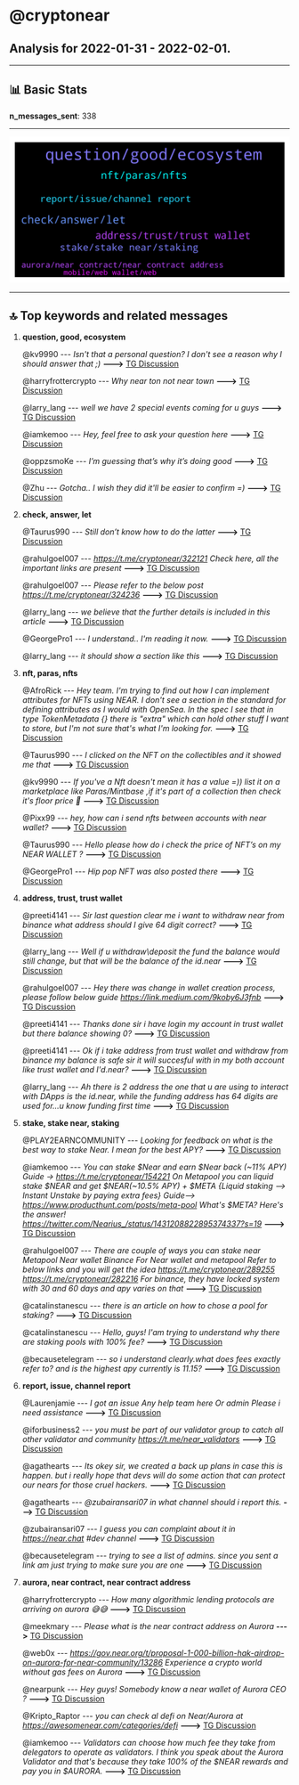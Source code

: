 # **@cryptonear**
 ## Analysis for **2022-01-31** - **2022-02-01**.

---

## 📊 **Basic Stats**

**n_messages_sent**: 338

---
![wordcloud](cryptonear_1Days_wordcloud.png)

---


## 🔝 **Top keywords and related messages**

1. **question, good, ecosystem**

    @kv9990 --- *Isn't that a personal question? I don't see a reason why I should answer that ;)* **--->** [TG Discussion](https://t.me/cryptonear/323934)

    @harryfrottercrypto --- *Why near ton not near town* **--->** [TG Discussion](https://t.me/cryptonear/323941)

    @larry_lang --- *well we have 2 special events coming for u guys* **--->** [TG Discussion](https://t.me/cryptonear/322155)

    @iamkemoo --- *Hey, feel free to ask your question here* **--->** [TG Discussion](https://t.me/cryptonear/324244)

    @oppzsmoKe --- *I’m guessing that’s why it’s doing good* **--->** [TG Discussion](https://t.me/cryptonear/323886)

    @Zhu --- *Gotcha.. I wish they did it'll be easier to confirm =)* **--->** [TG Discussion](https://t.me/cryptonear/322390)

2. **check, answer, let**

    @Taurus990 --- *Still don’t know how to do the latter* **--->** [TG Discussion](https://t.me/cryptonear/323802)

    @rahulgoel007 --- *https://t.me/cryptonear/322121  Check here, all the important links are present* **--->** [TG Discussion](https://t.me/cryptonear/324156)

    @rahulgoel007 --- *Please refer to the below post https://t.me/cryptonear/324236* **--->** [TG Discussion](https://t.me/cryptonear/324260)

    @larry_lang --- *we believe that the further details is included in this article* **--->** [TG Discussion](https://t.me/cryptonear/322495)

    @GeorgePro1 --- *I understand.. I'm reading it now.* **--->** [TG Discussion](https://t.me/cryptonear/322449)

    @larry_lang --- *it should show a section like this* **--->** [TG Discussion](https://t.me/cryptonear/322817)

3. **nft, paras, nfts**

    @AfroRick --- *Hey team. I'm trying to find out how I can implement attributes for NFTs using NEAR. I don't see a section in the standard for defining attributes as I would with OpenSea.   In the spec I see that in type TokenMetadata {} there is "extra" which can hold other stuff I want to store, but I'm not sure that's what I'm looking for.* **--->** [TG Discussion](https://t.me/cryptonear/321832)

    @Taurus990 --- *I clicked on the NFT on the collectibles and it showed me that* **--->** [TG Discussion](https://t.me/cryptonear/323711)

    @kv9990 --- *If you've a Nft doesn't mean it has a value =)) list it on a marketplace like Paras/Mintbase ,if it's part of a collection then check it's floor price 👀* **--->** [TG Discussion](https://t.me/cryptonear/323712)

    @Pixx99 --- *hey, how can i send nfts between accounts with near wallet?* **--->** [TG Discussion](https://t.me/cryptonear/323958)

    @Taurus990 --- *Hello please how do i check the price of NFT’s on my NEAR WALLET ?* **--->** [TG Discussion](https://t.me/cryptonear/323703)

    @GeorgePro1 --- *Hip pop NFT was also posted there* **--->** [TG Discussion](https://t.me/cryptonear/323892)

4. **address, trust, trust wallet**

    @preeti4141 --- *Sir last question clear me i want to withdraw near from binance what address should I give 64 digit correct?* **--->** [TG Discussion](https://t.me/cryptonear/322563)

    @larry_lang --- *Well if u withdraw\deposit the fund the balance would still change, but that will be the balance of the id.near* **--->** [TG Discussion](https://t.me/cryptonear/322557)

    @rahulgoel007 --- *Hey there was change in wallet creation process, please follow below guide  https://link.medium.com/9koby6J3fnb* **--->** [TG Discussion](https://t.me/cryptonear/324102)

    @preeti4141 --- *Thanks done sir i have login my account in trust wallet but there balance showing 0?* **--->** [TG Discussion](https://t.me/cryptonear/322538)

    @preeti4141 --- *Ok if i take address from trust wallet and withdraw from binance my balance is safe sir it will succesful with in my both account like trust wallet and I'd.near?* **--->** [TG Discussion](https://t.me/cryptonear/322550)

    @larry_lang --- *Ah there is 2 address the one that u are using to interact with DApps is the id.near, while the funding address has 64 digits are used for...u know funding first time* **--->** [TG Discussion](https://t.me/cryptonear/322542)

5. **stake, stake near, staking**

    @PLAY2EARNCOMMUNITY --- *Looking for feedback on what is the best way to stake Near.  I mean for the best APY?* **--->** [TG Discussion](https://t.me/cryptonear/324259)

    @iamkemoo --- *You can stake $Near and earn $Near back (~11% APY) Guide -> https://t.me/cryptonear/154221  On Metapool you can liquid stake $NEAR and get $NEAR(~10.5% APY) + $META {Liquid staking --> Instant Unstake by paying extra fees} Guide--> https://www.producthunt.com/posts/meta-pool  What's $META? Here's the answer! https://twitter.com/Nearius_/status/1431208822895374337?s=19* **--->** [TG Discussion](https://t.me/cryptonear/324237)

    @rahulgoel007 --- *There are couple of ways you can stake near  Metapool  Near wallet  Binance   For Near wallet and metapool  Refer to below links and you will get the idea  https://t.me/cryptonear/289255  https://t.me/cryptonear/282216  For binance, they have locked system with 30 and 60 days and apy varies on that* **--->** [TG Discussion](https://t.me/cryptonear/324236)

    @catalinstanescu --- *there is an article on how to chose a pool for staking?* **--->** [TG Discussion](https://t.me/cryptonear/324154)

    @catalinstanescu --- *Hello, guys! I'am trying to understand why there are staking pools with 100% fee?* **--->** [TG Discussion](https://t.me/cryptonear/324140)

    @becausetelegram --- *so i understand clearly.what does  fees exactly refer to? and is the highest apy currently is 11.15?* **--->** [TG Discussion](https://t.me/cryptonear/323401)

6. **report, issue, channel report**

    @Laurenjamie --- *I got an issue  Any help team here Or admin Please i need assistance* **--->** [TG Discussion](https://t.me/cryptonear/323198)

    @iforbusiness2 --- *you must be part of our validator group to catch all other validator and community https://t.me/near_validators* **--->** [TG Discussion](https://t.me/cryptonear/323057)

    @agathearts --- *Its okey sir, we created a back up plans in case this is happen.    but i really hope that devs will do some action that can protect our nears for those cruel hackers.* **--->** [TG Discussion](https://t.me/cryptonear/322790)

    @agathearts --- *@zubairansari07 in what channel should i report this.* **--->** [TG Discussion](https://t.me/cryptonear/322804)

    @zubairansari07 --- *I guess you can complaint about it in https://near.chat #dev channel* **--->** [TG Discussion](https://t.me/cryptonear/322788)

    @becausetelegram --- *trying to see a list of admins. since you sent a link am just trying to make sure you are one* **--->** [TG Discussion](https://t.me/cryptonear/323376)

7. **aurora, near contract, near contract address**

    @harryfrottercrypto --- *How many algorithmic lending protocols are arriving on aurora 😅😅* **--->** [TG Discussion](https://t.me/cryptonear/323851)

    @meekmary --- *Please what is the near contract address on Aurora* **--->** [TG Discussion](https://t.me/cryptonear/322807)

    @web0x --- *https://gov.near.org/t/proposal-1-000-billion-hak-airdrop-on-aurora-for-near-community/13286  Experience a crypto world without gas fees on Aurora* **--->** [TG Discussion](https://t.me/cryptonear/322422)

    @nearpunk --- *Hey guys! Somebody know a near wallet of Aurora CEO ?* **--->** [TG Discussion](https://t.me/cryptonear/321804)

    @Kripto_Raptor --- *you can check al defi on Near/Aurora at https://awesomenear.com/categories/defi* **--->** [TG Discussion](https://t.me/cryptonear/321772)

    @iamkemoo --- *Validators can choose how much fee they take from delegators to operate as validators. I think you speak about the Aurora Validator and that's because they take 100% of the $NEAR rewards and pay you in $AURORA.* **--->** [TG Discussion](https://t.me/cryptonear/324143)

